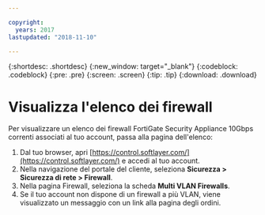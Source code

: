 ```yaml
---

copyright:
  years: 2017
lastupdated: "2018-11-10"

---
```


{:shortdesc: .shortdesc}
{:new_window: target="_blank"}
{:codeblock: .codeblock}
{:pre: .pre}
{:screen: .screen}
{:tip: .tip}
{:download: .download}

# Visualizza l'elenco dei firewall
Per visualizzare un elenco dei firewall FortiGate Security Appliance 10Gbps correnti associati al tuo account, passa alla pagina dell'elenco:

1. Dal tuo browser, apri [https://control.softlayer.com/](https://control.softlayer.com/) e accedi al tuo account.
2. Nella navigazione del portale del cliente, seleziona **Sicurezza > Sicurezza di rete > Firewall**.
3. Nella pagina Firewall, seleziona la scheda **Multi VLAN Firewalls**. 
4. Se il tuo account non dispone di un firewall a più VLAN, viene visualizzato un messaggio con un link alla pagina degli ordini. 
